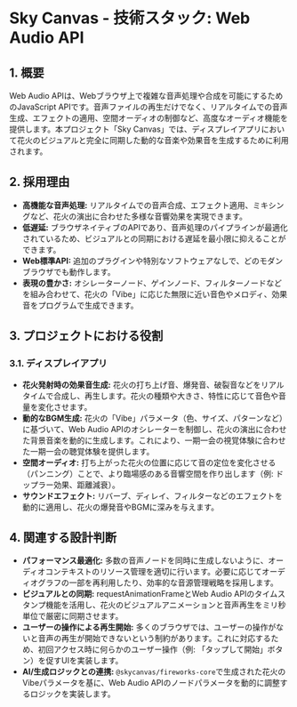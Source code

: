 # Sky Canvas - 技術スタック: Web Audio API

## 1. 概要

Web Audio APIは、Webブラウザ上で複雑な音声処理や合成を可能にするためのJavaScript APIです。音声ファイルの再生だけでなく、リアルタイムでの音声生成、エフェクトの適用、空間オーディオの制御など、高度なオーディオ機能を提供します。本プロジェクト「Sky Canvas」では、ディスプレイアプリにおいて花火のビジュアルと完全に同期した動的な音楽や効果音を生成するために利用されます。

## 2. 採用理由

-   **高機能な音声処理:** リアルタイムでの音声合成、エフェクト適用、ミキシングなど、花火の演出に合わせた多様な音響効果を実現できます。
-   **低遅延:** ブラウザネイティブのAPIであり、音声処理のパイプラインが最適化されているため、ビジュアルとの同期における遅延を最小限に抑えることができます。
-   **Web標準API:** 追加のプラグインや特別なソフトウェアなしで、どのモダンブラウザでも動作します。
-   **表現の豊かさ:** オシレーターノード、ゲインノード、フィルターノードなどを組み合わせて、花火の「Vibe」に応じた無限に近い音色やメロディ、効果音をプログラムで生成できます。

## 3. プロジェクトにおける役割

### 3.1. ディスプレイアプリ

-   **花火発射時の効果音生成:** 花火の打ち上げ音、爆発音、破裂音などをリアルタイムで合成し、再生します。花火の種類や大きさ、特性に応じて音色や音量を変化させます。
-   **動的なBGM生成:** 花火の「Vibe」パラメータ（色、サイズ、パターンなど）に基づいて、Web Audio APIのオシレーターを制御し、花火の演出に合わせた背景音楽を動的に生成します。これにより、一期一会の視覚体験に合わせた一期一会の聴覚体験を提供します。
-   **空間オーディオ:** 打ち上がった花火の位置に応じて音の定位を変化させる（パンニング）ことで、より臨場感のある音響空間を作り出します（例: ドップラー効果、距離減衰）。
-   **サウンドエフェクト:** リバーブ、ディレイ、フィルターなどのエフェクトを動的に適用し、花火の爆発音やBGMに深みを与えます。

## 4. 関連する設計判断

-   **パフォーマンス最適化:** 多数の音声ノードを同時に生成しないように、オーディオコンテキストのリソース管理を適切に行います。必要に応じてオーディオグラフの一部を再利用したり、効率的な音源管理戦略を採用します。
-   **ビジュアルとの同期:** requestAnimationFrameとWeb Audio APIのタイムスタンプ機能を活用し、花火のビジュアルアニメーションと音声再生をミリ秒単位で厳密に同期させます。
-   **ユーザーの操作による再生開始:** 多くのブラウザでは、ユーザーの操作がないと音声の再生が開始できないという制約があります。これに対応するため、初回アクセス時に何らかのユーザー操作（例: 「タップして開始」ボタン）を促すUIを実装します。
-   **AI/生成ロジックとの連携:** `@skycanvas/fireworks-core`で生成された花火のVibeパラメータを基に、Web Audio APIのノードパラメータを動的に調整するロジックを実装します。 